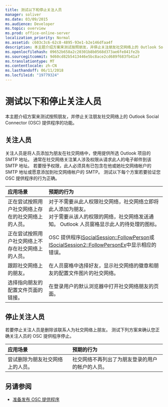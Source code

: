 ```yaml
---
title: 测试以下和停止关注人员
manager: soliver
ms.date: 03/09/2015
ms.audience: Developer
ms.topic: overview
ms.prod: office-online-server
localization_priority: Normal
ms.assetid: c603c3c6-62c8-4895-93e1-b2e146dfaa4f
description: 本主题介绍方案来测试按照朋友，并停止关注朋友社交网络上的 Outlook Social Connector (OSC) 提供程序的功能。
ms.openlocfilehash: 09652b658a2c20301b8b0568d373ae6fe841fe2b
ms.sourcegitcommit: 9d60cd82b5413446e5bc8ace2cd689f683fb41a7
ms.translationtype: MT
ms.contentlocale: zh-CN
ms.lasthandoff: 06/11/2018
ms.locfileid: "19779324"
---
```

# <a name="testing-following-and-stop-following-persons"></a>测试以下和停止关注人员

本主题介绍方案来测试按照朋友，并停止关注朋友社交网络上的 Outlook Social Connector (OSC) 提供程序的功能。
  
## <a name="following-a-person"></a>关注人员

关注人员是将人员添加为朋友在社交网络中，使用提供所选 Outlook 项目的 SMTP 地址。 通常在社交网络关注某人涉及权限从请求此人的电子邮件到该 SMTP 地址。 若要授予权限，此人必须具有已包含在他或她社交网络帐户的 SMTP 地址或愿意添加到社交网络帐户的 SMTP。 测试以下每个方案若要验证您 OSC 提供程序的行为正确。
  
|**应用场景**|**预期的行为**|
|:-----|:-----|
|正在尝试按照用户社交网络上存在的社交网络上的人员。  <br/> |对于不需要从此人权限社交网络，社交网络立即将此人添加为朋友。  <br/> 对于需要从该人的权限的网络，社交网络发送通知。 Outlook 人员窗格显示此人的待处理的图标。  <br/> |
|正在尝试按照用户社交网络上不存在社交网络上的人员。  <br/> |OSC 提供程序[ISocialSession::FollowPerson](isocialsession-followperson.md)或[ISocialSession2::FollowPersonEx](isocialsession2-followpersonex.md)中显示相应的错误。  <br/> |
|跟踪社交网络上的朋友。  <br/> |在人员窗格中选择好友，显示社交网络的徽章和朋友的配置文件图片的社交网络。  <br/> |
|选择指向朋友的配置文件页面的链接。  <br/> |在登录用户的默认浏览器中打开社交网络朋友的页面。  <br/> |
   
## <a name="stop-following-a-person"></a>停止关注人员

若要停止关注人员是删除该联系人为社交网络上朋友。 测试下列方案来确认您正确关注人员的 OSC 提供程序停止。
  
|**应用场景**|**预期的行为**|
|:-----|:-----|
|尝试删除为朋友社交网络上的人员。  <br/> |社交网络不再列出了为朋友登录的用户的帐户的人员。  <br/> |
   
## <a name="see-also"></a>另请参阅

- [准备发布 OSC 提供程序](getting-ready-to-release-an-osc-provider.md)


